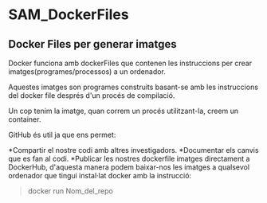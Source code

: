 # SAM_DockerFiles

## Docker Files per generar imatges

Docker funciona amb dockerFiles que contenen les instruccions per crear imatges(programes/processos) a un ordenador. 

Aquestes imatges son programes construits basant-se amb les instruccions del docker file després d'un procés de compilació.

Un cop tenim la imatge, quan correm un procés utilitzant-la, creem un container.

GitHub és util ja que ens permet:

*Compartir el nostre codi amb altres investigadors.
*Documentar els canvis que es fan al codi.
*Publicar les nostres dockerfile imatges directament a DockerHub, d'aquesta manera podem baixar-nos les imatges a qualsevol ordenador que tingui instal·lat docker amb la instrucció:

>docker run Nom_del_repo

